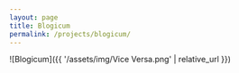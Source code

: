 ```yaml
---
layout: page
title: Blogicum
permalink: /projects/blogicum/
---
```


![Blogicum]({{ '/assets/img/Vice Versa.png' | relative_url }})
